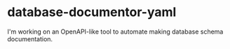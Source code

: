 # database-documentor-yaml

I'm working on an OpenAPI-like tool to automate making database 
schema documentation.

